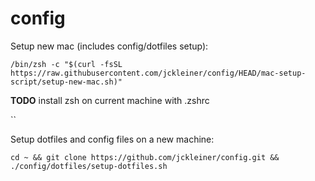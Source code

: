 # config

Setup new mac (includes config/dotfiles setup):

`/bin/zsh -c "$(curl -fsSL https://raw.githubusercontent.com/jckleiner/config/HEAD/mac-setup-script/setup-new-mac.sh)"`

**TODO** install zsh on current machine with .zshrc

``

Setup dotfiles and config files on a new machine:

`cd ~ && git clone https://github.com/jckleiner/config.git && ./config/dotfiles/setup-dotfiles.sh`